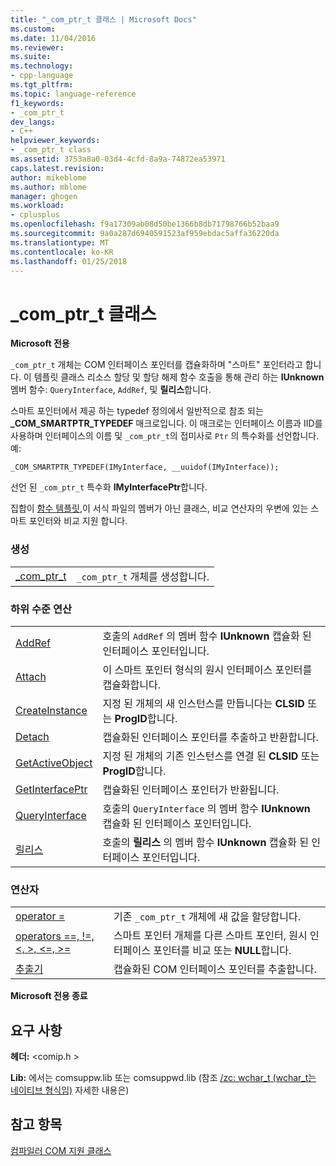 ```yaml
---
title: "_com_ptr_t 클래스 | Microsoft Docs"
ms.custom: 
ms.date: 11/04/2016
ms.reviewer: 
ms.suite: 
ms.technology:
- cpp-language
ms.tgt_pltfrm: 
ms.topic: language-reference
f1_keywords:
- _com_ptr_t
dev_langs:
- C++
helpviewer_keywords:
- _com_ptr_t class
ms.assetid: 3753a8a0-03d4-4cfd-8a9a-74872ea53971
caps.latest.revision: 
author: mikeblome
ms.author: mblome
manager: ghogen
ms.workload:
- cplusplus
ms.openlocfilehash: f9a17309ab08d50be1366b8db71798766b52baa9
ms.sourcegitcommit: 9a0a287d6940591523af959ebdac5affa36220da
ms.translationtype: MT
ms.contentlocale: ko-KR
ms.lasthandoff: 01/25/2018
---
```

# <a name="comptrt-class"></a>_com_ptr_t 클래스
**Microsoft 전용**  
  
 `_com_ptr_t` 개체는 COM 인터페이스 포인터를 캡슐화하며 "스마트" 포인터라고 합니다. 이 템플릿 클래스 리소스 할당 및 할당 해제 함수 호출을 통해 관리 하는 **IUnknown** 멤버 함수: `QueryInterface`, `AddRef`, 및 **릴리스**합니다.  
  
 스마트 포인터에서 제공 하는 typedef 정의에서 일반적으로 참조 되는 **_COM_SMARTPTR_TYPEDEF** 매크로입니다. 이 매크로는 인터페이스 이름과 IID를 사용하며 인터페이스의 이름 및 `_com_ptr_t`의 접미사로 `Ptr` 의 특수화를 선언합니다. 예:  
  
```  
_COM_SMARTPTR_TYPEDEF(IMyInterface, __uuidof(IMyInterface));  
```  
  
 선언 된 `_com_ptr_t` 특수화 **IMyInterfacePtr**합니다.  
  
 집합이 [함수 템플릿](../cpp/relational-function-templates.md),이 서식 파일의 멤버가 아닌 클래스, 비교 연산자의 우변에 있는 스마트 포인터와 비교 지원 합니다.  
  
### <a name="construction"></a>생성  
  
|||  
|-|-|  
|[_com_ptr_t](../cpp/com-ptr-t-com-ptr-t.md)|`_com_ptr_t` 개체를 생성합니다.|  
  
### <a name="low-level-operations"></a>하위 수준 연산  
  
|||  
|-|-|  
|[AddRef](../cpp/com-ptr-t-addref.md)|호출의 `AddRef` 의 멤버 함수 **IUnknown** 캡슐화 된 인터페이스 포인터입니다.|  
|[Attach](../cpp/com-ptr-t-attach.md)|이 스마트 포인터 형식의 원시 인터페이스 포인터를 캡슐화합니다.|  
|[CreateInstance](../cpp/com-ptr-t-createinstance.md)|지정 된 개체의 새 인스턴스를 만듭니다는 **CLSID** 또는 **ProgID**합니다.|  
|[Detach](../cpp/com-ptr-t-detach.md)|캡슐화된 인터페이스 포인터를 추출하고 반환합니다.|  
|[GetActiveObject](../cpp/com-ptr-t-getactiveobject.md)|지정 된 개체의 기존 인스턴스를 연결 된 **CLSID** 또는 **ProgID**합니다.|  
|[GetInterfacePtr](../cpp/com-ptr-t-getinterfaceptr.md)|캡슐화된 인터페이스 포인터가 반환됩니다.|  
|[QueryInterface](../cpp/com-ptr-t-queryinterface.md)|호출의 `QueryInterface` 의 멤버 함수 **IUnknown** 캡슐화 된 인터페이스 포인터입니다.|  
|[릴리스](../cpp/com-ptr-t-release.md)|호출의 **릴리스** 의 멤버 함수 **IUnknown** 캡슐화 된 인터페이스 포인터입니다.|  
  
### <a name="operators"></a>연산자  
  
|||  
|-|-|  
|[operator =](../cpp/com-ptr-t-operator-equal.md)|기존 `_com_ptr_t` 개체에 새 값을 할당합니다.|  
|[operators ==, !=, \<, >, \<=, >=](../cpp/com-ptr-t-relational-operators.md)|스마트 포인터 개체를 다른 스마트 포인터, 원시 인터페이스 포인터를 비교 또는 **NULL**합니다.|  
|[추출기](../cpp/com-ptr-t-extractors.md)|캡슐화된 COM 인터페이스 포인터를 추출합니다.|  
  
**Microsoft 전용 종료**  
  
## <a name="requirements"></a>요구 사항  
 **헤더:** \<comip.h >  
  
 **Lib:** 에서는 comsuppw.lib 또는 comsuppwd.lib (참조 [/zc: wchar_t (wchar_t는 네이티브 형식임)](../build/reference/zc-wchar-t-wchar-t-is-native-type.md) 자세한 내용은)  
  
## <a name="see-also"></a>참고 항목  
 [컴파일러 COM 지원 클래스](../cpp/compiler-com-support-classes.md)